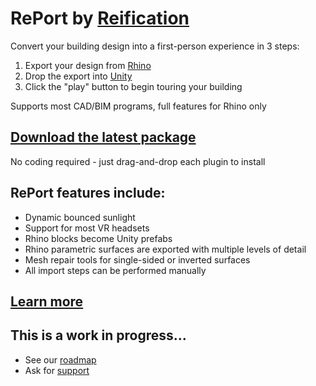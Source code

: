 # RePort by [Reification](https://reification.io/)
Convert your building design into a first-person experience in 3 steps:
1. Export your design from [Rhino](https://www.rhino3d.com/)
2. Drop the export into [Unity](https://unity.com/)
3. Click the "play" button to begin touring your building

Supports most CAD/BIM programs, full features for Rhino only

## [Download the latest package](https://github.com/Reification/RePort/releases/download/v0.3.0/RePort.zip)
No coding required - just drag-and-drop each plugin to install

## RePort features include:
* Dynamic bounced sunlight
* Support for most VR headsets
* Rhino blocks become Unity prefabs
* Rhino parametric surfaces are exported with multiple levels of detail
* Mesh repair tools for single-sided or inverted surfaces
* All import steps can be performed manually

## [Learn more](https://github.com/Reification/RePort/blob/main/RePort_Guide.pdf)

## This is a work in progress...
* See our [roadmap](https://github.com/Reification/RePort/blob/main/RoadMap.md)
* Ask for [support](mailto:support@reification.io)
